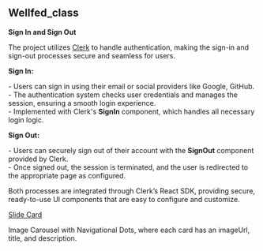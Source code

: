 ## Wellfed_class

<p><strong>Sign In and Sign Out</strong></p>

<p>
  The project utilizes 
  <a href="https://clerk.dev/">Clerk</a> 
  to handle authentication, making the sign-in and sign-out processes secure and seamless for users.
</p>

<p><strong>Sign In:</strong></p>
<p>
  - Users can sign in using their email or social providers like Google, GitHub.<br/>
  - The authentication system checks user credentials and manages the session, ensuring a smooth login experience.<br/>
  - Implemented with Clerk's <strong>SignIn</strong> component, which handles all necessary login logic.
</p>

<p><strong>Sign Out:</strong></p>
<p>
  - Users can securely sign out of their account with the <strong>SignOut</strong> component provided by Clerk.<br/>
  - Once signed out, the session is terminated, and the user is redirected to the appropriate page as configured.
</p>

<p>
  Both processes are integrated through Clerk’s React SDK, providing secure, ready-to-use UI components that are easy to configure and customize.
</p>






<a href="https://github.com/rithvikvelapati/WellFed/blob/main/frontend/wellfed/src/components/ui/SlideCard.tsx" target="_blank"> Slide Card </a> <p> Image Carousel with Navigational Dots, where each card has an imageUrl, title, and description.</p>



